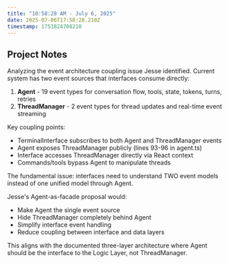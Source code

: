 ```yaml
---
title: "10:58:28 AM - July 6, 2025"
date: 2025-07-06T17:58:28.210Z
timestamp: 1751824708210
---
```


## Project Notes

Analyzing the event architecture coupling issue Jesse identified. Current system has two event sources that interfaces consume directly:

1. **Agent** - 19 event types for conversation flow, tools, state, tokens, turns, retries
2. **ThreadManager** - 2 event types for thread updates and real-time event streaming  

Key coupling points:
- TerminalInterface subscribes to both Agent and ThreadManager events
- Agent exposes ThreadManager publicly (lines 93-96 in agent.ts)
- Interface accesses ThreadManager directly via React context
- Commands/tools bypass Agent to manipulate threads

The fundamental issue: interfaces need to understand TWO event models instead of one unified model through Agent.

Jesse's Agent-as-facade proposal would:
- Make Agent the single event source
- Hide ThreadManager completely behind Agent  
- Simplify interface event handling
- Reduce coupling between interface and data layers

This aligns with the documented three-layer architecture where Agent should be the interface to the Logic Layer, not ThreadManager.
